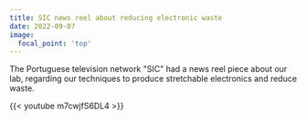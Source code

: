 ```yaml
---
title: SIC news reel about reducing electronic waste
date: 2022-09-07
image:
  focal_point: 'top'
---
```


The Portuguese television network "SIC" had a news reel piece about our lab, regarding our techniques to produce stretchable electronics and reduce waste.

<!--more-->
{{< youtube m7cwjfS6DL4 >}}